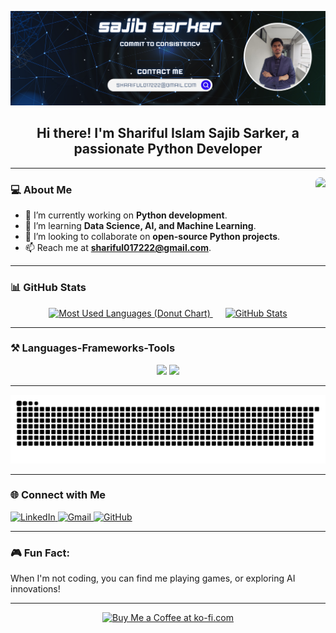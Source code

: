 ![](https://github.com/sajib-222/sajib-222/blob/main/Blue%20and%20White%20Geometric%20Technology%20Linkedin%20Banner%20(1).png)
<h2 align="center">Hi there! I'm Shariful Islam Sajib Sarker, a passionate Python Developer</h2>

---

<img align="right" src="https://media1.giphy.com/media/rph6JD8yWZ7voryNi7/200.webp?cid=790b7611igiwad407aty7x2bz1ztvwv6n9fmo118rnogn9e4&ep=v1_gifs_search&rid=200.webp&ct=g" height="130" style="border-radius: 8px; margin-left: 15px;" />

### 💻 About Me 
- 🔭 I’m currently working on **Python development**.  
- 🌱 I’m learning **Data Science, AI, and Machine Learning**.  
- 👯 I’m looking to collaborate on **open-source Python projects**.  
- 📫 Reach me at **shariful017222@gmail.com**.  

---

### 📊 GitHub Stats  

<p align="center">
  <!-- Most Used Languages (Donut Chart) -->
  <a href="https://github.com/sajib-222/github-readme-stats">
    <img src="https://github-readme-stats.vercel.app/api/top-langs/?username=sajib-222&layout=donut&theme=radical&hide=css,html" alt="Most Used Languages (Donut Chart)" style="height: 200px;width: 305px;" />
  </a>

  <!-- GitHub Stats -->
  <a href="https://github.com/sajib-222/github-readme-stats">
    <img src="https://github-readme-stats.vercel.app/api?username=sajib-222&show_icons=true&locale=en&theme=radical" alt="GitHub Stats" style="height: 200px; width: 450px; margin-left: 20px;" />
  </a>
</p>

---



### ⚒️ Languages-Frameworks-Tools
<div align="center">
    <img src="https://skillicons.dev/icons?i=anaconda,arduino,bash,c,cs,cpp,clion,codepen,css,dotnet,eclipse,git,github,figma,flutter" width="800" />
    <img src="https://skillicons.dev/icons?i=gmail,html,idea,latex,linkedin,linux,matlab,notion,opencv,powershell,py,stackoverflow,visualstudio,vscode,xd" width="800" />
</div>

---

<div align="center"> 

  ![snake gif](https://github.com/sajib-222/sajib-222/blob/output/github-snake-dark.svg)   

</div>

---

### 🌐 Connect with Me  
<div align="left">
  <a href="https://www.linkedin.com/in/shariful-islam-sajib-sarker/">
    <img src="https://img.shields.io/static/v1?message=LinkedIn&logo=linkedin&label=&color=0077B5&logoColor=white&style=for-the-badge" alt="LinkedIn" />
  </a>
  <a href="mailto:shariful017222@gmail.com" >
    <img src="https://img.shields.io/static/v1?message=Gmail&logo=gmail&label=&color=D14836&logoColor=white&style=for-the-badge" alt="Gmail" />
  </a>
 
  <a href="https://github.com/sajib-222" >
    <img src="https://img.shields.io/static/v1?message=GitHub&logo=github&label=&color=181717&logoColor=white&style=for-the-badge" alt="GitHub" />
  </a>
</div>

---

### 🎮 Fun Fact:  
When I'm not coding, you can find me playing games, or exploring AI innovations!

---
<div align="center">
<a href='https://ko-fi.com/V7V4RAK9C' target='_blank'><img height='64' style='border:0px;height:64px;' src='https://storage.ko-fi.com/cdn/kofi1.png?v=3' border='0' alt='Buy Me a Coffee at ko-fi.com' /></a>
</div>

